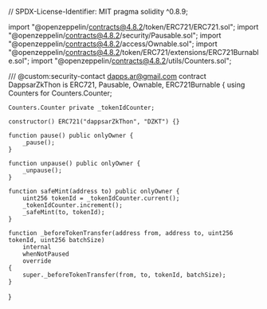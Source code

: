 // SPDX-License-Identifier: MIT
pragma solidity ^0.8.9;

import "@openzeppelin/contracts@4.8.2/token/ERC721/ERC721.sol";
import "@openzeppelin/contracts@4.8.2/security/Pausable.sol";
import "@openzeppelin/contracts@4.8.2/access/Ownable.sol";
import "@openzeppelin/contracts@4.8.2/token/ERC721/extensions/ERC721Burnable.sol";
import "@openzeppelin/contracts@4.8.2/utils/Counters.sol";

/// @custom:security-contact dapps.ar@gmail.com
contract DappsarZkThon is ERC721, Pausable, Ownable, ERC721Burnable {
    using Counters for Counters.Counter;

    Counters.Counter private _tokenIdCounter;

    constructor() ERC721("dappsarZkThon", "DZKT") {}

    function pause() public onlyOwner {
        _pause();
    }

    function unpause() public onlyOwner {
        _unpause();
    }

    function safeMint(address to) public onlyOwner {
        uint256 tokenId = _tokenIdCounter.current();
        _tokenIdCounter.increment();
        _safeMint(to, tokenId);
    }

    function _beforeTokenTransfer(address from, address to, uint256 tokenId, uint256 batchSize)
        internal
        whenNotPaused
        override
    {
        super._beforeTokenTransfer(from, to, tokenId, batchSize);
    }
}

